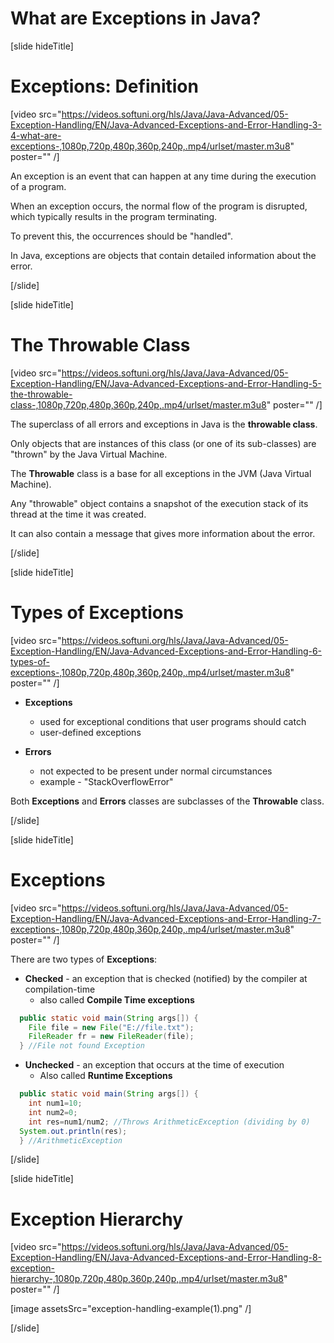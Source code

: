 # What are Exceptions in Java?

[slide hideTitle]

# Exceptions: Definition

[video src="https://videos.softuni.org/hls/Java/Java-Advanced/05-Exception-Handling/EN/Java-Advanced-Exceptions-and-Error-Handling-3-4-what-are-exceptions-,1080p,720p,480p,360p,240p,.mp4/urlset/master.m3u8" poster="" /]

An exception is an event that can happen at any time during the execution of a program. 

When an exception occurs, the normal flow of the program is disrupted, which typically results in the program terminating.

To prevent this, the occurrences should be "handled". 

In Java, exceptions are objects that contain detailed information about the error.

[/slide]

[slide hideTitle]

# The Throwable Class

[video src="https://videos.softuni.org/hls/Java/Java-Advanced/05-Exception-Handling/EN/Java-Advanced-Exceptions-and-Error-Handling-5-the-throwable-class-,1080p,720p,480p,360p,240p,.mp4/urlset/master.m3u8" poster="" /]

The superclass of all errors and exceptions in Java is the **throwable class**. 

Only objects that are instances of this class (or one of its sub-classes) are "thrown" by the Java Virtual Machine. 

The **Throwable** class is a base for all exceptions in the JVM (Java Virtual Machine). 

Any "throwable" object contains a snapshot of the execution stack of its thread at the time it was created. 

It can also contain a message that gives more information about the error. 

[/slide]

[slide hideTitle]

# Types of Exceptions

[video src="https://videos.softuni.org/hls/Java/Java-Advanced/05-Exception-Handling/EN/Java-Advanced-Exceptions-and-Error-Handling-6-types-of-exceptions-,1080p,720p,480p,360p,240p,.mp4/urlset/master.m3u8" poster="" /]

- **Exceptions**
    - used for exceptional conditions that user programs should catch
    - user-defined exceptions

- **Errors**
    - not expected to be present under normal circumstances
    - example - "StackOverflowError"

Both **Exceptions** and **Errors** classes are subclasses of the **Throwable** class.

[/slide]

[slide hideTitle]

# Exceptions

[video src="https://videos.softuni.org/hls/Java/Java-Advanced/05-Exception-Handling/EN/Java-Advanced-Exceptions-and-Error-Handling-7-exceptions-,1080p,720p,480p,360p,240p,.mp4/urlset/master.m3u8" poster="" /]

There are two types of **Exceptions**:

- **Checked** - an exception that is checked (notified) by the compiler at compilation-time
    - also called **Compile Time exceptions**

```java 
  public static void main(String args[]) {
    File file = new File("E://file.txt");
    FileReader fr = new FileReader(file);
  } //File not found Exception
```

- **Unchecked** - an exception that occurs at the time of execution
    - Also called **Runtime Exceptions**

```java 
  public static void main(String args[]) {
    int num1=10;
    int num2=0;
    int res=num1/num2; //Throws ArithmeticException (dividing by 0)
  System.out.println(res);
  } //ArithmeticException
```
[/slide]

[slide hideTitle]

# Exception Hierarchy 

[video src="https://videos.softuni.org/hls/Java/Java-Advanced/05-Exception-Handling/EN/Java-Advanced-Exceptions-and-Error-Handling-8-exception-hierarchy-,1080p,720p,480p,360p,240p,.mp4/urlset/master.m3u8" poster="" /]

[image assetsSrc="exception-handling-example(1).png" /]

[/slide]


